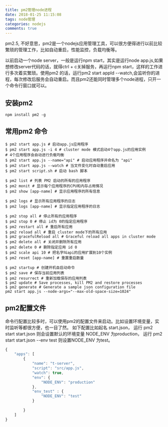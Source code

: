 ```yaml
---
title: pm2管理node进程
date: 2018-01-25 11:15:08
tags: node管理
categories: nodejs
comments: true
---
```

pm2.5, 不好意思，pm2是一个nodejs应用管理工具，可以很方便得进行以前比较繁琐的管理工作，比如自动重启，性能监控，负载均衡等。

以前启动一个node server，一般是运行npm start，其实是运行node app.js,如果想修改server代码的话，就得ctrl + c关掉服务，再运行npm start，这样的工作进行多次着实繁琐。使用pm2 的话，运行pm2 start appId --watch,会监听你的进程，每次修改后服务会自动重启。而且pm2还能同时管理多个node进程，只开一个命令行窗口就可以。
<!-- more -->
## 安装pm2
```
npm install pm2 -g
```

## 常用pm2 命令
```
$ pm2 start app.js # 启动app.js应用程序
$ pm2 start app.js -i 4 # cluster mode 模式启动4个app.js的应用实例
# 4个应用程序会自动进行负载均衡
$ pm2 start app.js --name="api" # 启动应用程序并命名为 "api"
$ pm2 start app.js --watch # 当文件变化时自动重启应用
$ pm2 start script.sh # 启动 bash 脚本

$ pm2 list # 列表 PM2 启动的所有的应用程序
$ pm2 monit # 显示每个应用程序的CPU和内存占用情况
$ pm2 show [app-name] # 显示应用程序的所有信息

$ pm2 logs # 显示所有应用程序的日志
$ pm2 logs [app-name] # 显示指定应用程序的日志

$ pm2 stop all # 停止所有的应用程序
$ pm2 stop 0 # 停止 id为 0的指定应用程序
$ pm2 restart all # 重启所有应用
$ pm2 reload all # 重启 cluster mode下的所有应用
$ pm2 gracefulReload all # Graceful reload all apps in cluster mode
$ pm2 delete all # 关闭并删除所有应用
$ pm2 delete 0 # 删除指定应用 id 0
$ pm2 scale api 10 # 把名字叫api的应用扩展到10个实例
$ pm2 reset [app-name] # 重置重启数量

$ pm2 startup # 创建开机自启动命令
$ pm2 save # 保存当前应用列表
$ pm2 resurrect # 重新加载保存的应用列表
$ pm2 update # Save processes, kill PM2 and restore processes
$ pm2 generate # Generate a sample json configuration file
pm2 start app.js --node-args="--max-old-space-size=1024"

```

## pm2配置文件
命令行配置比较多时，可以使用pm2的配置文件来启动。比如设置环境变量，实时监听等都很方便，也一目了然。
如下配置比如起名 start.json，
运行 pm2 start start.json 则会设置默认的环境变量 NODE_ENV 为production，
运行 pm2 start start.json --env test 则设置NODE_ENV 为test。
```js
{
    "apps": [
        {
            "name": "t-server",
            "script": "src/app.js",
            "watch": true,
            "env": {
                "NODE_ENV": "production"
            },
            "env_test" : {
                "NODE_ENV": "test"
            }
            
        }
    ]
}
```

